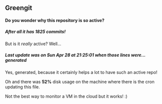 ## Greengit

#### Do you wonder why this repository is so active?

##### After all it has 1825 commits!

But is it *really* active? Well...

##### Last update was on Sun Apr 28 at 21:25:01 when those lines were... generated

Yes, generated, because it certainly helps a lot to have such an active repo!

Oh and there was **52%** disk usage on the machine
where there is the cron updating this file.

Not the best way to monitor a VM in the cloud but it works! :)
